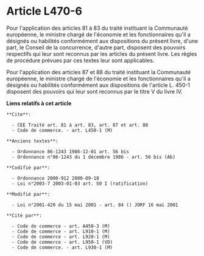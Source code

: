 # Article L470-6

Pour l'application des articles 81 à 83 du traité instituant la Communauté européenne, le ministre chargé de l'économie et
les fonctionnaires qu'il a désignés ou habilités conformément aux dispositions du présent livre, d'une part, le Conseil de la
concurrence, d'autre part, disposent des pouvoirs respectifs qui leur sont reconnus par les articles du présent livre. Les
règles de procédure prévues par ces textes leur sont applicables.

Pour l'application des articles 87 et 88 du traité instituant la Communauté européenne, le ministre chargé de l'économie et
les fonctionnaires qu'il a désignés ou habilités conformément aux dispositions de l'article L. 450-1 disposent des pouvoirs
qui leur sont reconnus par le titre V du livre IV.

**Liens relatifs à cet article**

	**Cite**:

	  - CEE Traité art. 81 à art. 83, art. 87 et art. 88
	  - Code de commerce. - art. L450-1 (M)

	**Anciens textes**:

	  - Ordonnance 86-1243 1986-12-01 art. 56 bis
	  - Ordonnance n°86-1243 du 1 décembre 1986 - art. 56 bis (Ab)

	**Codifié par**:

	  - Ordonnance 2000-912 2000-09-18
	  - Loi n°2003-7 2003-01-03 art. 50 I (ratification)

	**Modifié par**:

	  - Loi n°2001-420 du 15 mai 2001 - art. 84 () JORF 16 mai 2001

	**Cité par**:

	  - Code de commerce - art. A450-3 (M)
	  - Code de commerce - art. L910-1 (M)
	  - Code de commerce - art. L920-1 (M)
	  - Code de commerce - art. L950-1 (VD)
	  - Code de commerce. - art. L930-1 (M)
